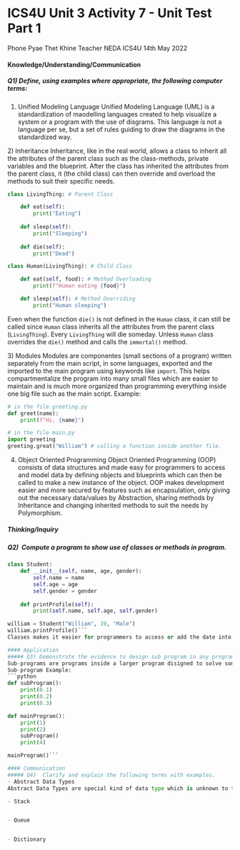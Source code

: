 # ICS4U Unit 3 Activity 7 - Unit Test Part 1

Phone Pyae Thet Khine
Teacher NEDA
ICS4U
14th May 2022

#### Knowledge/Understanding/Communication 
##### Q1) Define, using examples where appropriate, the following computer terms:
1) Unified Modeling Language
Unified Modeling Language (UML) is a standardization of maodelling languages created to help visualize a system or a program with the use of disgrams. This language is not a language per se, but a set of rules guiding to draw the diagrams in the standardized way.

2) Inheritance
Inheritance, like in the real world, allows a class to inherit all the attributes of the parent class such as the class-methods, private variables and the blueprint. After the class has inherited the attributes from the parent class, it (the child class) can then override and overload the methods to suit their specific needs.

```python
class LivingThing: # Parent Class

	def eat(self):
		print("Eating")
		
	def sleep(self):
		print("Sleeping")
		
	def die(self):
		print("Dead")

class Human(LivingThing): # Child Class

	def eat(self, food): # Method Overloading
		print(f"Human eating {food}")

	def sleep(self): # Method Overriding
		print("Human sleeping")
```
Even when the function `die()` is not defined in the `Human` class, it can still be called since `Human` class inherits all the attributes from the parent class (`LivingThing`). Every `LivingThing` will die someday. Unless `Human` class overrides the `die()` method and calls the `immortal()` method.

3) Modules
Modules are componentes (small sections of a program) written separately from the main script, in some languages, exported and the imported to the main program using keywords like `import`. This helps compartmentalize the program into many small files which are easier to maintain and is much more organized than programming everything inside one big file such as the main script.
Example:
```python
# in the file greeting.py
def greet(name):
	print(f"Hi, {name}")
```
```python
# in the file main.py
import greeting
greeting.great("William") # calling a function inside another file.
```

4) Object Oriented Programming
Object Oriented Programming (OOP) consists of data structures and made easy for programmers to access and model data by defining objects and blueprints which can then be called to make a new instance of the object. OOP makes development easier and more secured by features such as encapsulation, only giving out the necessary data/values by Abstraction, sharing methods by Inheritance and changing inherited methods to suit the needs by Polymorphism.


##### Thinking/Inquiry
##### Q2)  Compute a program to show use of classes or methods in program.
```python
class Student:
    def __init__(self, name, age, gender):
        self.name = name
        self.age = age
        self.gender = gender
    
    def printProfile(self):
        print(self.name, self.age, self.gender)

william = Student("William", 19, "Male")
william.printProfile()```
Classes makes it easier for programmers to access or add the date into a datavase with a single function. All the data modelling is done here.

#### Application
##### Q3) Demonstrate the evidence to design sub program in any programming language.
Sub-programs are programs inside a larger program disigned to solve something and can be reused many times. Unlike modules which needs to be imported, sub-programs can be written directly in the main script and be called to solve a number of logical problems and calcualations which strays aray from the main call stack but returns to it eventually with the problem which it is meant to be handle, solved.
Sub-program Example:
```python
def subProgram():
    print(0.1)
    print(0.2)
    print(0.3)

def mainProgram():
    print(1)
    print(2)
    subProgram()
    print(4)

mainProgram()```

#### Communication
##### Q4)  Clarify and explain the following terms with examples.
- Abstract Data Types
Abstract Data Types are special kind of data type which is unknown to the user and the user cannot see how the data is logically calculated. The outputed data type is of the main primative data types such as `string`, `integer` and etc. but the inner logic is unknown. Example of ADTs are `Stack()`, `push()`, `pop()`.

- Stack


- Queue


- Dictionary


